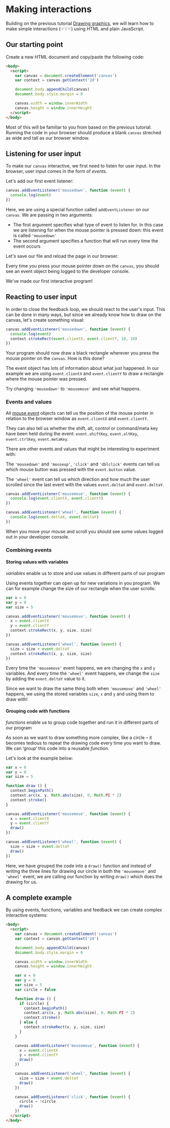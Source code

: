 # Making interactions

Building on the previous tutorial [Drawing graphics](01-drawing-graphics.md), we will learn how to make simple interactions (☞☟☜) using HTML and plain JavaScript.


## Our starting point

Create a new HTML document and copy/paste the following code:  

```html
<body>
  <script>
    var canvas = document.createElement('canvas')
    var context = canvas.getContext('2d')

    document.body.appendChild(canvas)
    document.body.style.margin = 0

    canvas.width = window.innerWidth
    canvas.height = window.innerHeight
  </script>
</body>
```

Most of this will be familiar to you from based on the previous tutorial. Running the code in your browser should produce a blank `canvas` streched as wide and tall as our browser window.


## Listening for user input

To make our `canvas` interactive, we first need to listen for user input. In the browser, user input comes in the form of _events_.

Let's add our first event listener:

```js
canvas.addEventListener('mousedown', function (event) {
  console.log(event)
})
```

Here, we are using a special function called `addEventListener` on our `canvas`. We are passing in two arguments:

- The first argument specifies what type of event to listen for. In this case we are listening for when the mouse pointer is pressed down: this event is called `'mousedown'`
- The second argument specifies a function that will run every time the event occurs

Let's save our file and reload the page in our browser.

Every time you press your mouse pointer down on the `canvas`, you should see an event object being logged to the developer console.

We've made our first interactive program!


## Reacting to user input

In order to close the feedback loop, we should react to the user's input. This can be done in many ways, but since we already know how to draw on the canvas, let's create something visual:

```js
canvas.addEventListener('mousedown', function (event) {
  console.log(event)
  context.strokeRect(event.clientX, event.clientY, 10, 10)
})
```

Your program should now draw a black rectangle wherever you press the mouse pointer on the `canvas`. How is this done?

The event object has lots of information about what just happened. In our example we are using `event.clientX` and `event.clientY` to draw a rectangle where the mouse pointer was pressed.

Try changing `'mousedown'` to `'mousemove'` and see what happens.

### Events and values

All [mouse event](https://developer.mozilla.org/en-US/docs/Web/Events#Mouse_events) objects can tell us the position of the mouse pointer in relation to the browser window as `event.clientX` and `event.clientY`.

They can also tell us whether the shift, alt, control or command/meta key have been held during the event: `event.shiftKey`, `event.altKey`, `event.ctrlKey`, `event.metaKey`.

There are other events and values that might be interesting to experiment with:

The `'mousedown'` and `'mouseup'`, `'click'` and `'dblclick'` events can tell us which mouse button was pressed with the `event.button` value.

The `'wheel'` event can tell us which direction and how much the user scrolled since the last event with the values `event.deltaX` and `event.deltaY`.

```js
canvas.addEventListener('mousemove', function (event) {
  console.log(event.clientX, event.clientY)
})

canvas.addEventListener('wheel', function (event) {
  console.log(event.deltaX, event.deltaY)
})
```

When you move your mouse and scroll you should see some values logged out in your developer console.

### Combining events

#### Storing values with variables

_variables_ enable us to store and use values in different parts of our program

Using events together can open up for new variations in you program. We can for example change the size of our rectangle when the user scrolls:

```js
var x = 0
var y = 0
var size = 5

canvas.addEventListener('mousemove', function (event) {
  x = event.clientX
  y = event.clientY
  context.strokeRect(x, y, size, size)
})

canvas.addEventListener('wheel', function (event) {
  size = size + event.deltaY
  context.strokeRect(x, y, size, size)
})
```

Every time the `'mousemove'` event happens, we are changing the `x` and `y` variables. And every time the `'wheel'` event happens, we change the `size` by adding the `event.deltaY` value to it.

Since we want to draw the same thing both when `'mousemove'` and `'wheel'` happens, we using the stored variables `size`, `x` and `y` and using them to draw with!

#### Grouping code with functions

_functions_ enable us to group code together and run it in different parts of our program

As soon as we want to draw something more complex, like a circle – it becomes tedious to repeat the drawing code every time you want to draw. We can ‘group’ this code into a reusable _function_.

Let's look at the example below:

```js
var x = 0
var y = 0
var size = 5

function draw () {
  context.beginPath()
  context.arc(x, y, Math.abs(size), 0, Math.PI * 2)
  context.stroke()
}

canvas.addEventListener('mousemove', function (event) {
  x = event.clientX
  y = event.clientY
  draw()
})

canvas.addEventListener('wheel', function (event) {
  size = size + event.deltaY
  draw()
})
```

Here, we have grouped the code into a `draw()` function and instead of writing the three lines for drawing our circle in both the `'mousemove'` and `'wheel'` event, we are calling our function by writing `draw()` which does the drawing for us.


## A complete example

By using events, functions, variables and feedback we can create complex interactive systems:

```html
<body>
  <script>
    var canvas = document.createElement('canvas')
    var context = canvas.getContext('2d')

    document.body.appendChild(canvas)
    document.body.style.margin = 0

    canvas.width = window.innerWidth
    canvas.height = window.innerHeight

    var x = 0
    var y = 0
    var size = 5
    var circle = false

    function draw () {
      if (circle) {
        context.beginPath()
        context.arc(x, y, Math.abs(size), 0, Math.PI * 2)
        context.stroke()
      } else {
        context.strokeRect(x, y, size, size)
      }
    }

    canvas.addEventListener('mousemove', function (event) {
      x = event.clientX
      y = event.clientY
      draw()
    })

    canvas.addEventListener('wheel', function (event) {
      size = size + event.deltaY
      draw()
    })

    canvas.addEventListener('click', function (event) {
      circle = !circle
      draw()
    })
  </script>
</body>
```
